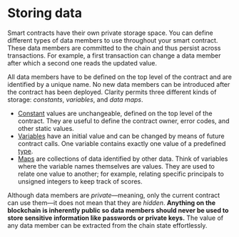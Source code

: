 # Storing data

Smart contracts have their own private storage space. You can define different
types of data members to use throughout your smart contract. These data members
are committed to the chain and thus persist across transactions. For example, a
first transaction can change a data member after which a second one reads the
updated value.

All data members have to be defined on the top level of the contract and are
identified by a unique name. No new data members can be introduced after the
contract has been deployed. Clarity permits three different kinds of storage:
_constants_, _variables_, and _data maps_.

- [Constant](ch04-01-constants.md) values are unchangeable, defined on the top
  level of the contract. They are useful to define the contract owner, error
  codes, and other static values.
- [Variables](ch04-02-variables.md) have an initial value and can be changed by
  means of future contract calls. One variable contains exactly one value of a
  predefined [type](ch04-02-variables.md#type-signatures).
- [Maps](ch04-03-maps.md) are collections of data identified by other data.
  Think of variables where the variable names themselves are values. They are
  used to relate one value to another; for example, relating specific principals
  to unsigned integers to keep track of scores.

Although data members are _private_—meaning, only the current contract can use
them—it does not mean that they are _hidden_. **Anything on the blockchain is
inherently public so data members should never be used to store sensitive
information like passwords or private keys.** The value of any data member can
be extracted from the chain state effortlessly.
